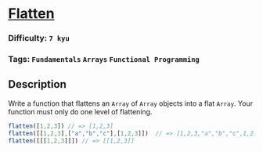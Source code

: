 # [Flatten](https://www.codewars.com/kata/5250a89b1625e5decd000413)

### Difficulty: `7 kyu`

### Tags: `Fundamentals` `Arrays` `Functional Programming`

## Description

Write a function that flattens an `Array` of `Array` objects into a flat `Array`. Your function must only do one level of flattening.

```js
flatten([1,2,3]) // => [1,2,3]
flatten([[1,2,3],["a","b","c"],[1,2,3]])  // => [1,2,3,"a","b","c",1,2,3]
flatten([[[1,2,3]]]) // => [[1,2,3]]
```